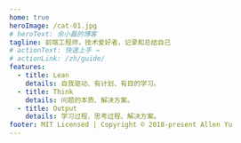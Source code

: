 ```yaml
---
home: true
heroImage: /cat-01.jpg
# heroText: 余小磊的博客
tagline: 前端工程师，技术爱好者，记录和总结自己
# actionText: 快速上手 →
# actionLink: /zh/guide/
features:
  - title: Lean
    details: 自我驱动、有计划、有目的学习。
  - title: Think
    details: 问题的本质、解决方案。
  - title: Output
    details: 学习过程、思考过程、解决方案。
footer: MIT Licensed | Copyright © 2018-present Allen Yu
---
```


